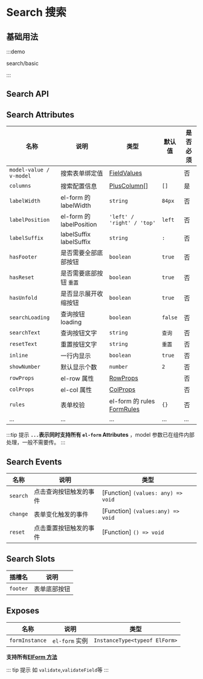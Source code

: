 # Search 搜索

## 基础用法

:::demo

search/basic

:::

## Search API

## Search Attributes

| 名称                    | 说明                     | 类型                                                                                             | 默认值  | 是否必须 |
| ----------------------- | ------------------------ | ------------------------------------------------------------------------------------------------ | ------- | -------- |
| `model-value / v-model` | 搜索表单绑定值           | [FieldValues](/components/type.html#fieldvalues)                                                 |         | 否       |
| `columns`               | 搜索配置信息             | [PlusColumn[]](/components/config.html)                                                          | `[]`    | 是       |
| `labelWidth`            | el-form 的 labelWidth    | `string`                                                                                         | `84px`  | 否       |
| `labelPosition`         | el-form 的 labelPosition | `'left' / 'right' / 'top'`                                                                       | `left`  | 否       |
| `labelSuffix`           | labelSuffix labelSuffix  | `string`                                                                                         | `:`     | 否       |
| `hasFooter`             | 是否需要全部底部按钮     | `boolean`                                                                                        | `true`  | 否       |
| `hasReset`              | 是否需要底部按钮 `重置`  | `boolean`                                                                                        | `true`  | 否       |
| `hasUnfold`             | 是否显示展开收缩按钮     | `boolean`                                                                                        | `true`  | 否       |
| `searchLoading`         | 查询按钮 loading         | `boolean`                                                                                        | `false` | 否       |
| `searchText`            | 查询按钮文字             | `string`                                                                                         | `查询`  | 否       |
| `resetText`             | 重置按钮文字             | `string`                                                                                         | `重置`  | 否       |
| `inline`                | 一行内显示               | `boolean`                                                                                        | `true`  | 否       |
| `showNumber`            | 默认显示个数             | `number`                                                                                         | `2`     | 否       |
| `rowProps`              | el-row 属性              | [RowProps](https://element-plus.org/zh-CN/component/layout.html#row-attributes)                  |         | 否       |
| `colProps`              | el-col 属性              | [ColProps](https://element-plus.org/zh-CN/component/layout.html#col-attributes)                  |         | 否       |
| `rules`                 | 表单校验                 | el-form 的 rules [FormRules](https://element-plus.org/zh-CN/component/form.html#form-attributes) | `{}`    | 否       |
| ...                     | ...                      | ...                                                                                              | ...     | ...      |

:::tip 提示
**`...`表示同时支持所有 `el-form` Attributes** ，model 参数已在组件内部处理，一般不需要传。
:::

## Search Events

| 名称     | 说明                   | 类型                               |
| -------- | ---------------------- | ---------------------------------- |
| `search` | 点击查询按钮触发的事件 | [Function] `(values: any) => void` |
| `change` | 表单变化触发的事件     | [Function] `(values:any) => void`  |
| `reset`  | 点击重置按钮触发的事件 | [Function] `() => void`            |

## Search Slots

| 插槽名   | 说明         |
| -------- | ------------ |
| `footer` | 表单底部按钮 |

## Exposes

| 名称           | 说明           | 类型                          |
| -------------- | -------------- | ----------------------------- |
| `formInstance` | `el-form` 实例 | `InstanceType<typeof ElForm>` |

**支持所有[ElForm 方法](https://element-plus.org/zh-CN/component/form.html#form-exposes)**

::: tip 提示
如 `validate`,`validateField`等
:::
